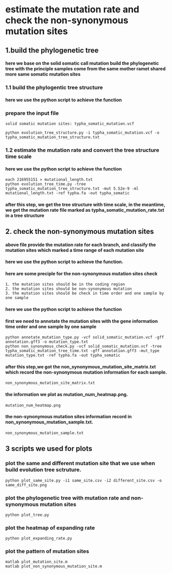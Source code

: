 # estimate the mutation rate and check the non-synonymous mutation sites
## 1.build the phylogenetic tree
#### here we base on the solid somatic call mutation build the phylogenetic tree with the principle samples come from the same mother ramet shared more same somatic mutation sites
### 1.1 build the phylogentic tree structure
#### here we use the python script to achieve the function
### prepare the input file
    solid somatic mutation sites: typha_somatic_mutation.vcf
    
    python evolution_tree_structure.py -i typha_somatic_mutation.vcf -o typha_somatic_mutation_tree_structure.txt
### 1.2 estimate the mutation rate and convert the tree structure time scale
#### here we use the python script to achieve the function
    each 216955151 > mutational_length.txt
    python evolution_tree_time.py -tree typha_somatic_mutation_tree_structure.txt -mut 5.52e-9 -ml mutational_length.txt -ref typha.fa -out typha_somatic
#### after this step, we get the tree structure with time scale, in the meantime, we get the mutation rate file marked as typha_somatic_mutation_rate.txt in a tree structure
## 2. check the non-synonymous mutation sites
#### above file provide the mutation rate for each branch, and classify the mutation sites which marked a time range of each mutation site
#### here we use the python script to achieve the function.
#### here are some preciple for the non-synonymous mutation sites check
    1. the mutation sites should be in the coding region
    2. the mutation sites should be non-synonymous mutation
    3. the mutation sites should be check in time order and one sample by one sample
#### here we use the python script to achieve the function
#### first we need to annotate the mutation sites with the gene information time order and one sample by one sample
    python annotate_mutation_type.py -vcf solid_somatic_mutation.vcf -gff annotation.gff3 -o mutation_type.txt
    python non_synonymous_check.py -vcf solid_somatic_mutation.vcf -tree typha_somatic_mutation_tree_time.txt -gff annotation.gff3 -mut_type mutation_type.txt -ref typha.fa -out typha_somatic
#### after this step,we got the non_synonymous_mutation_site_matrix.txt which record the non-synonymous mutation information for each sample.
    non_synonymous_mutation_site_matrix.txt
#### the information we plot as mutation_num_heatmap.png.
    mutation_num_heatmap.png
#### the non-synonymous mutation sites information record in non_synonymous_mutation_sample.txt.
    non_synonymous_mutation_sample.txt
## 3 scripts we used for plots
### plot the same and different mutation site that we use when build evolution tree sctruture.
    python plot_same_site.py -i1 same_site.csv -i2 different_site.csv -o same_diff_site.png
### plot the phylogenetic tree with mutation rate and non-synonymous mutation sites
    python plot_tree.py
### plot the heatmap of expanding rate 
    python plot_expanding_rate.py
### plot the pattern of mutation sites
    matlab plot_mutation_site.m
    matlab plot_non_synonymous_mutation_site.m


